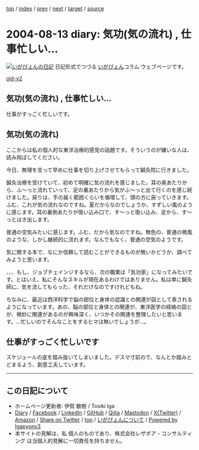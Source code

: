 [top](../index.html) 
 / [index](index.html) 
 / [prev](ig040725.html) 
 / [next](ig040815.html) 
 / [target](https://www.igapyon.jp/igapyon/diary/2004/ig040813.html) 
 / [source](https://github.com/igapyon/diary/blob/master/2004/ig040813.src.md) 

2004-08-13 diary: 気功(気の流れ) , 仕事忙しい…
=====================================================================================================
[![いがぴょんの日記](https://www.igapyon.jp/igapyon/diary/images/iga202308_64.jpg "いがぴょん")](https://www.igapyon.jp/igapyon/diary/memo/memoigapyon.html) 日記形式でつづる [いがぴょん](https://www.igapyon.jp/igapyon/diary/memo/memoigapyon.html)コラム ウェブページです。

[old-v2](ig040813-orig.html)

## 気功(気の流れ) , 仕事忙しい…

仕事がすっごく忙しいです。


## 気功(気の流れ)

ここからは私の個人的な東洋治療的感覚の話題です。そういうのが嫌いな人は、読み飛ばしてください。

今日、無理を言って早めに仕事を切り上げさせてもらって鍼灸院に行きました。

鍼灸治療を受けていて、初めて明確に気の流れを感じました。耳の奥あたりから、ふ～っと流れていって、足の裏あたりから気がふ～っと出て行くのを感じ続けました。戻りは、手の届く範囲くらいを循環して、頭の方に戻っていきます。ふむ、これが気の流れなのですね。夏だからなのでしょうか、すずしい風のように感じます。耳の裏側あたりが吸い込み口で、す～っと吸い込み、足から、す～っとはき出します。

普通の空気みたいに感じます。ふむ、だから気なのですね。無色の、普通の微風のような、しかし継続的に流れます。なんでもなく、普通の空気のようです。

気に関する本で、なにか信頼して読むことができるものが無いかどうか、調べてみようと思います。

、、、もし、ジョブチェインジするなら、次の職業は「気功家」になってみたいです。とはいえ、私にそんなスキルが現在あるわけではありません。私は単に鍼灸師に、気を流してもらった、それだけなのですけれどもね。

ちなみに、最近は西洋科学で脳の部位と身体の認識との関連が図として表されるようになっています。あの、脳の部位と身体との関連が、東洋医学の経絡の図とが、微妙に関連があるのが興味深く、いつかその関連を整理したいと思います。…忙しいのでそんなことをするヒマは無いでしょうが…。

## 仕事がすっごく忙しいです

スケジュールの底を踏み抜いてしまいました。デスマ寸前ので、なんとか踏みとどまるよう、創意工夫しています。


----------------------------------------------------------------------------------------------------

## この日記について

* ホームページ更新者: 伊賀 敏樹 / Tosiki Iga
* [Diary](https://www.igapyon.jp/igapyon/diary/) / [Facebook](https://www.facebook.com/igapyon) / [LinkedIn](https://www.linkedin.com/in/toshikiiga) / [GitHub](https://github.com/igapyon) / [Qiita](https://qiita.com/igapyon) / [Mastodon](https://social.vivaldi.net/@igapyon) / [X(Twitter)](https://twitter.com/ToshikiIga) / [Amazon](https://www.amazon.co.jp/%E4%BC%8A%E8%B3%80-%E6%95%8F%E6%A8%B9/e/B004LTQWCQ) / 
[Share on Twitter](https://twitter.com/intent/tweet?hashtags=igapyon%2Cdiary%2C%E3%81%84%E3%81%8C%E3%81%B4%E3%82%87%E3%82%93&text=%E6%B0%97%E5%8A%9F%28%E6%B0%97%E3%81%AE%E6%B5%81%E3%82%8C%29+%2C+%E4%BB%95%E4%BA%8B%E5%BF%99%E3%81%97%E3%81%84%E2%80%A6&url=https%3A%2F%2Fwww.igapyon.jp%2Figapyon%2Fdiary%2F2004%2Fig040813.html) / [top](../index.html) / [いがぴょんについて](https://www.igapyon.jp/igapyon/diary/memo/memoigapyon.html) / [Powered by Igapyonv3](https://github.com/igapyon/igapyonv3)
* 本サイトの見解は、私 個人のものであり、株式会社レザボア・コンサルティング は当個人的見解に一切責任を持ちません。 
